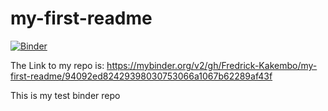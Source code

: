 # my-first-readme
[![Binder](https://mybinder.org/badge_logo.svg)](https://mybinder.org/v2/gh/Fredrick-Kakembo/my-first-readme/master)

The Link to my repo is: https://mybinder.org/v2/gh/Fredrick-Kakembo/my-first-readme/94092ed82429398030753066a1067b62289af43f

This is my test binder repo
